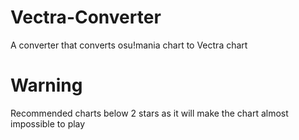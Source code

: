 # Vectra-Converter
A converter that converts osu!mania chart to Vectra chart

# Warning
Recommended charts below 2 stars as it will make the chart almost impossible to play
